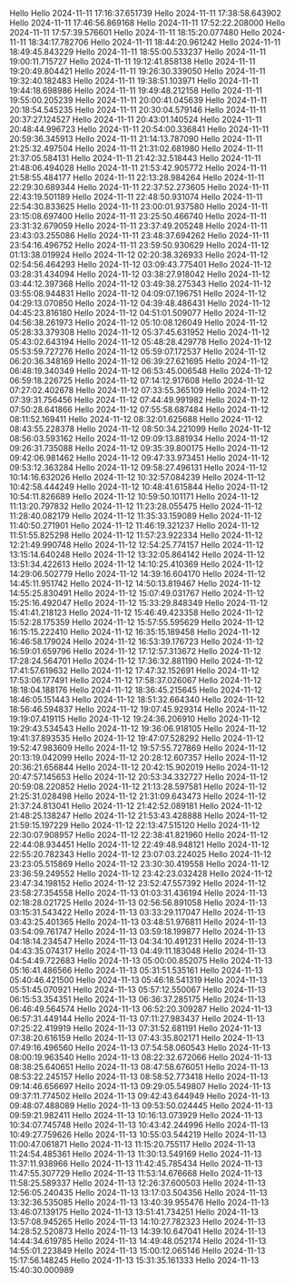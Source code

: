 Hello
Hello 2024-11-11 17:16:37.651739
Hello 2024-11-11 17:38:58.643902
Hello 2024-11-11 17:46:56.869168
Hello 2024-11-11 17:52:22.208000
Hello 2024-11-11 17:57:39.576601
Hello 2024-11-11 18:15:20.077480
Hello 2024-11-11 18:34:17.782706
Hello 2024-11-11 18:44:20.961242
Hello 2024-11-11 18:49:45.843229
Hello 2024-11-11 18:55:00.533237
Hello 2024-11-11 19:00:11.715727
Hello 2024-11-11 19:12:41.858138
Hello 2024-11-11 19:20:49.804421
Hello 2024-11-11 19:26:30.339050
Hello 2024-11-11 19:32:40.182483
Hello 2024-11-11 19:38:51.103971
Hello 2024-11-11 19:44:18.698986
Hello 2024-11-11 19:49:48.212158
Hello 2024-11-11 19:55:00.205239
Hello 2024-11-11 20:00:41.045639
Hello 2024-11-11 20:18:54.545235
Hello 2024-11-11 20:30:04.579146
Hello 2024-11-11 20:37:27.124527
Hello 2024-11-11 20:43:01.140524
Hello 2024-11-11 20:48:44.996723
Hello 2024-11-11 20:54:00.336841
Hello 2024-11-11 20:59:36.345913
Hello 2024-11-11 21:14:13.787090
Hello 2024-11-11 21:25:32.497504
Hello 2024-11-11 21:31:02.681980
Hello 2024-11-11 21:37:05.584131
Hello 2024-11-11 21:42:32.518443
Hello 2024-11-11 21:48:06.494028
Hello 2024-11-11 21:53:42.905772
Hello 2024-11-11 21:58:55.484177
Hello 2024-11-11 22:13:28.984264
Hello 2024-11-11 22:29:30.689344
Hello 2024-11-11 22:37:52.273605
Hello 2024-11-11 22:43:19.501189
Hello 2024-11-11 22:48:50.931074
Hello 2024-11-11 22:54:30.833625
Hello 2024-11-11 23:00:01.937580
Hello 2024-11-11 23:15:08.697400
Hello 2024-11-11 23:25:50.466740
Hello 2024-11-11 23:31:32.679059
Hello 2024-11-11 23:37:49.205248
Hello 2024-11-11 23:43:03.255086
Hello 2024-11-11 23:48:37.694262
Hello 2024-11-11 23:54:16.496752
Hello 2024-11-11 23:59:50.930629
Hello 2024-11-12 01:13:38.019924
Hello 2024-11-12 02:20:38.326933
Hello 2024-11-12 02:54:56.464293
Hello 2024-11-12 03:09:43.775401
Hello 2024-11-12 03:28:31.434094
Hello 2024-11-12 03:38:27.918042
Hello 2024-11-12 03:44:12.397368
Hello 2024-11-12 03:49:38.275343
Hello 2024-11-12 03:55:08.944831
Hello 2024-11-12 04:09:07.196751
Hello 2024-11-12 04:29:13.070850
Hello 2024-11-12 04:39:48.486431
Hello 2024-11-12 04:45:23.816180
Hello 2024-11-12 04:51:01.509077
Hello 2024-11-12 04:56:38.261973
Hello 2024-11-12 05:10:08.126049
Hello 2024-11-12 05:28:33.379308
Hello 2024-11-12 05:37:45.631952
Hello 2024-11-12 05:43:02.643194
Hello 2024-11-12 05:48:28.429778
Hello 2024-11-12 05:53:59.727276
Hello 2024-11-12 05:59:07.172537
Hello 2024-11-12 06:20:36.348169
Hello 2024-11-12 06:39:27.621695
Hello 2024-11-12 06:48:19.340349
Hello 2024-11-12 06:53:45.006548
Hello 2024-11-12 06:59:18.226725
Hello 2024-11-12 07:14:12.917608
Hello 2024-11-12 07:27:02.402678
Hello 2024-11-12 07:33:55.365109
Hello 2024-11-12 07:39:31.756456
Hello 2024-11-12 07:44:49.991982
Hello 2024-11-12 07:50:28.641866
Hello 2024-11-12 07:55:58.687484
Hello 2024-11-12 08:11:52.169411
Hello 2024-11-12 08:32:01.625688
Hello 2024-11-12 08:43:55.228378
Hello 2024-11-12 08:50:34.221099
Hello 2024-11-12 08:56:03.593162
Hello 2024-11-12 09:09:13.881934
Hello 2024-11-12 09:26:31.735088
Hello 2024-11-12 09:35:39.800175
Hello 2024-11-12 09:42:06.981462
Hello 2024-11-12 09:47:33.973451
Hello 2024-11-12 09:53:12.363284
Hello 2024-11-12 09:58:27.496131
Hello 2024-11-12 10:14:16.632026
Hello 2024-11-12 10:32:57.084239
Hello 2024-11-12 10:42:58.444249
Hello 2024-11-12 10:48:41.615844
Hello 2024-11-12 10:54:11.826689
Hello 2024-11-12 10:59:50.101171
Hello 2024-11-12 11:13:20.797832
Hello 2024-11-12 11:23:28.055475
Hello 2024-11-12 11:28:40.082179
Hello 2024-11-12 11:35:33.159089
Hello 2024-11-12 11:40:50.271901
Hello 2024-11-12 11:46:19.321237
Hello 2024-11-12 11:51:55.825298
Hello 2024-11-12 11:57:23.922334
Hello 2024-11-12 12:21:49.990748
Hello 2024-11-12 12:54:25.774157
Hello 2024-11-12 13:15:14.640248
Hello 2024-11-12 13:32:05.864142
Hello 2024-11-12 13:51:34.422613
Hello 2024-11-12 14:10:25.410369
Hello 2024-11-12 14:29:06.502779
Hello 2024-11-12 14:39:16.604170
Hello 2024-11-12 14:45:11.951742
Hello 2024-11-12 14:50:13.819467
Hello 2024-11-12 14:55:25.830491
Hello 2024-11-12 15:07:49.031767
Hello 2024-11-12 15:25:16.492047
Hello 2024-11-12 15:33:29.848349
Hello 2024-11-12 15:41:41.218123
Hello 2024-11-12 15:46:49.423358
Hello 2024-11-12 15:52:28.175359
Hello 2024-11-12 15:57:55.595629
Hello 2024-11-12 16:15:15.222410
Hello 2024-11-12 16:35:15.189458
Hello 2024-11-12 16:46:58.179024
Hello 2024-11-12 16:53:39.176723
Hello 2024-11-12 16:59:01.659796
Hello 2024-11-12 17:12:57.313672
Hello 2024-11-12 17:28:24.564701
Hello 2024-11-12 17:36:32.881190
Hello 2024-11-12 17:41:57.619632
Hello 2024-11-12 17:47:32.152691
Hello 2024-11-12 17:53:06.177491
Hello 2024-11-12 17:58:37.026067
Hello 2024-11-12 18:18:04.188176
Hello 2024-11-12 18:36:45.215645
Hello 2024-11-12 18:46:05.151443
Hello 2024-11-12 18:51:32.664340
Hello 2024-11-12 18:56:46.594837
Hello 2024-11-12 19:07:45.929314
Hello 2024-11-12 19:19:07.419115
Hello 2024-11-12 19:24:36.206910
Hello 2024-11-12 19:29:43.534543
Hello 2024-11-12 19:36:06.918105
Hello 2024-11-12 19:41:37.893535
Hello 2024-11-12 19:47:07.528292
Hello 2024-11-12 19:52:47.983609
Hello 2024-11-12 19:57:55.727869
Hello 2024-11-12 20:13:19.042099
Hello 2024-11-12 20:28:12.607357
Hello 2024-11-12 20:36:21.656844
Hello 2024-11-12 20:42:15.902019
Hello 2024-11-12 20:47:57.145653
Hello 2024-11-12 20:53:34.332727
Hello 2024-11-12 20:59:08.220852
Hello 2024-11-12 21:13:28.597581
Hello 2024-11-12 21:25:31.028498
Hello 2024-11-12 21:31:09.643473
Hello 2024-11-12 21:37:24.813041
Hello 2024-11-12 21:42:52.089181
Hello 2024-11-12 21:48:25.138247
Hello 2024-11-12 21:53:43.428888
Hello 2024-11-12 21:59:15.197229
Hello 2024-11-12 22:13:47.515120
Hello 2024-11-12 22:30:07.908957
Hello 2024-11-12 22:38:41.821960
Hello 2024-11-12 22:44:08.934451
Hello 2024-11-12 22:49:48.948121
Hello 2024-11-12 22:55:20.782343
Hello 2024-11-12 23:07:03.224025
Hello 2024-11-12 23:23:05.515869
Hello 2024-11-12 23:30:30.419558
Hello 2024-11-12 23:36:59.249552
Hello 2024-11-12 23:42:23.032428
Hello 2024-11-12 23:47:34.198152
Hello 2024-11-12 23:52:47.557392
Hello 2024-11-12 23:58:27.354558
Hello 2024-11-13 01:03:31.436194
Hello 2024-11-13 02:18:28.021725
Hello 2024-11-13 02:56:56.891058
Hello 2024-11-13 03:15:31.543422
Hello 2024-11-13 03:33:29.117047
Hello 2024-11-13 03:43:25.401365
Hello 2024-11-13 03:48:51.976811
Hello 2024-11-13 03:54:09.761747
Hello 2024-11-13 03:59:18.199877
Hello 2024-11-13 04:18:14.234547
Hello 2024-11-13 04:34:10.491231
Hello 2024-11-13 04:43:35.074317
Hello 2024-11-13 04:49:11.183048
Hello 2024-11-13 04:54:49.722683
Hello 2024-11-13 05:00:00.852075
Hello 2024-11-13 05:16:41.486566
Hello 2024-11-13 05:31:51.535161
Hello 2024-11-13 05:40:46.421500
Hello 2024-11-13 05:46:18.541319
Hello 2024-11-13 05:51:45.070921
Hello 2024-11-13 05:57:12.550067
Hello 2024-11-13 06:15:53.354351
Hello 2024-11-13 06:36:37.285175
Hello 2024-11-13 06:46:49.564574
Hello 2024-11-13 06:52:20.309287
Hello 2024-11-13 06:57:31.449144
Hello 2024-11-13 07:11:27.983437
Hello 2024-11-13 07:25:22.419919
Hello 2024-11-13 07:31:52.681191
Hello 2024-11-13 07:38:20.616159
Hello 2024-11-13 07:43:35.802171
Hello 2024-11-13 07:49:16.496560
Hello 2024-11-13 07:54:58.060543
Hello 2024-11-13 08:00:19.963540
Hello 2024-11-13 08:22:32.672066
Hello 2024-11-13 08:38:25.640651
Hello 2024-11-13 08:47:58.676051
Hello 2024-11-13 08:53:22.245157
Hello 2024-11-13 08:58:52.773418
Hello 2024-11-13 09:14:46.656697
Hello 2024-11-13 09:29:05.549807
Hello 2024-11-13 09:37:11.774502
Hello 2024-11-13 09:42:43.644949
Hello 2024-11-13 09:48:07.488089
Hello 2024-11-13 09:53:50.024445
Hello 2024-11-13 09:59:21.982411
Hello 2024-11-13 10:16:13.073929
Hello 2024-11-13 10:34:07.745748
Hello 2024-11-13 10:43:42.244996
Hello 2024-11-13 10:49:27.759626
Hello 2024-11-13 10:55:03.544219
Hello 2024-11-13 11:00:47.061871
Hello 2024-11-13 11:15:20.755117
Hello 2024-11-13 11:24:54.485361
Hello 2024-11-13 11:30:13.549169
Hello 2024-11-13 11:37:11.938966
Hello 2024-11-13 11:42:45.785434
Hello 2024-11-13 11:47:55.307729
Hello 2024-11-13 11:53:14.676668
Hello 2024-11-13 11:58:25.589337
Hello 2024-11-13 12:26:37.600503
Hello 2024-11-13 12:56:05.240435
Hello 2024-11-13 13:17:03.504356
Hello 2024-11-13 13:32:36.535085
Hello 2024-11-13 13:40:39.955476
Hello 2024-11-13 13:46:07.139175
Hello 2024-11-13 13:51:41.734251
Hello 2024-11-13 13:57:08.945265
Hello 2024-11-13 14:10:27.782323
Hello 2024-11-13 14:28:52.520873
Hello 2024-11-13 14:39:10.647041
Hello 2024-11-13 14:44:34.619785
Hello 2024-11-13 14:49:48.052174
Hello 2024-11-13 14:55:01.223849
Hello 2024-11-13 15:00:12.065146
Hello 2024-11-13 15:17:56.148245
Hello 2024-11-13 15:31:35.161333
Hello 2024-11-13 15:40:30.000989
